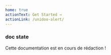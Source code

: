 ```yaml
---
home: true
actionText: Get Started →
actionLink: /unidoo-alert/
---
```



### doc state <Badge text="beta" type="warning"/>

Cette documentation est en cours de rédaction !


